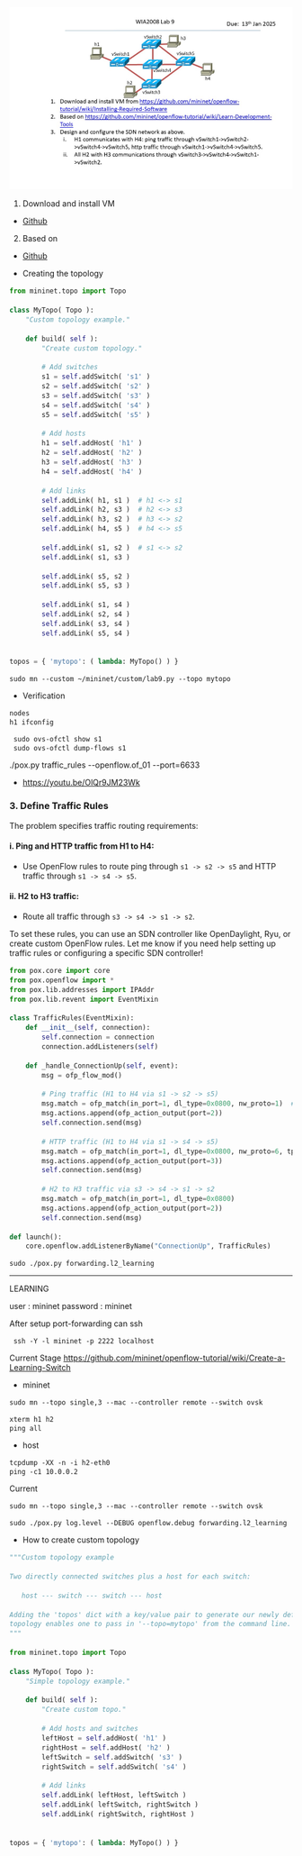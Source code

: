 ![../../images/Pasted image 20241221185926.png](../../images/Pasted%20image%2020241221185926.png)
1. Download and install VM 
- [Github](https://github.com/mininet/openflow-tutorial/wiki/Installing-Required-Software)

2. Based on 
- [Github](https://github.com/mininet/openflow-tutorial/wiki/Learn-Development-Tools)



- Creating the topology
```python
from mininet.topo import Topo

class MyTopo( Topo ):
    "Custom topology example."

    def build( self ):
        "Create custom topology."

        # Add switches
        s1 = self.addSwitch( 's1' )
        s2 = self.addSwitch( 's2' )
        s3 = self.addSwitch( 's3' )
        s4 = self.addSwitch( 's4' )
        s5 = self.addSwitch( 's5' )

        # Add hosts
        h1 = self.addHost( 'h1' )
        h2 = self.addHost( 'h2' )
        h3 = self.addHost( 'h3' )
        h4 = self.addHost( 'h4' )

        # Add links
        self.addLink( h1, s1 )  # h1 <-> s1
        self.addLink( h2, s3 )  # h2 <-> s3
        self.addLink( h3, s2 )  # h3 <-> s2
        self.addLink( h4, s5 )  # h4 <-> s5

        self.addLink( s1, s2 )  # s1 <-> s2
        self.addLink( s1, s3 )
        
        self.addLink( s5, s2 )
        self.addLink( s5, s3 )
        
        self.addLink( s1, s4 )
        self.addLink( s2, s4 )
        self.addLink( s3, s4 )
        self.addLink( s5, s4 )
        
        
topos = { 'mytopo': ( lambda: MyTopo() ) }


```

```
sudo mn --custom ~/mininet/custom/lab9.py --topo mytopo
```

- Verification
```
nodes
h1 ifconfig
```

```
 sudo ovs-ofctl show s1
 sudo ovs-ofctl dump-flows s1
```

./pox.py traffic_rules --openflow.of_01 --port=6633

- https://youtu.be/OlQr9JM23Wk
### 3. **Define Traffic Rules**

The problem specifies traffic routing requirements:

#### i. **Ping and HTTP traffic from H1 to H4**:

- Use OpenFlow rules to route ping through `s1 -> s2 -> s5` and HTTP traffic through `s1 -> s4 -> s5`.

#### ii. **H2 to H3 traffic**:

- Route all traffic through `s3 -> s4 -> s1 -> s2`.

To set these rules, you can use an SDN controller like OpenDaylight, Ryu, or create custom OpenFlow rules. Let me know if you need help setting up traffic rules or configuring a specific SDN controller!



```python
from pox.core import core
from pox.openflow import *
from pox.lib.addresses import IPAddr
from pox.lib.revent import EventMixin

class TrafficRules(EventMixin):
    def __init__(self, connection):
        self.connection = connection
        connection.addListeners(self)

    def _handle_ConnectionUp(self, event):
        msg = ofp_flow_mod()
        
        # Ping traffic (H1 to H4 via s1 -> s2 -> s5)
        msg.match = ofp_match(in_port=1, dl_type=0x0800, nw_proto=1)  # ICMP
        msg.actions.append(ofp_action_output(port=2))
        self.connection.send(msg)

        # HTTP traffic (H1 to H4 via s1 -> s4 -> s5)
        msg.match = ofp_match(in_port=1, dl_type=0x0800, nw_proto=6, tp_dst=80)  # TCP port 80 (HTTP)
        msg.actions.append(ofp_action_output(port=3))
        self.connection.send(msg)

        # H2 to H3 traffic via s3 -> s4 -> s1 -> s2
        msg.match = ofp_match(in_port=1, dl_type=0x0800)
        msg.actions.append(ofp_action_output(port=2))
        self.connection.send(msg)

def launch():
    core.openflow.addListenerByName("ConnectionUp", TrafficRules)

```

```
sudo ./pox.py forwarding.l2_learning
```

----

LEARNING



user : mininet
password : mininet

After setup port-forwarding 
can ssh 
```
 ssh -Y -l mininet -p 2222 localhost
```


Current Stage
https://github.com/mininet/openflow-tutorial/wiki/Create-a-Learning-Switch


- mininet

```
sudo mn --topo single,3 --mac --controller remote --switch ovsk
```

```
xterm h1 h2
ping all
```

- host
```
tcpdump -XX -n -i h2-eth0
ping -c1 10.0.0.2
```


Current 

```
sudo mn --topo single,3 --mac --controller remote --switch ovsk
```

```
sudo ./pox.py log.level --DEBUG openflow.debug forwarding.l2_learning
```


- How to create custom topology
```python
"""Custom topology example

Two directly connected switches plus a host for each switch:

   host --- switch --- switch --- host

Adding the 'topos' dict with a key/value pair to generate our newly defined
topology enables one to pass in '--topo=mytopo' from the command line.
"""

from mininet.topo import Topo

class MyTopo( Topo ):
    "Simple topology example."

    def build( self ):
        "Create custom topo."

        # Add hosts and switches
        leftHost = self.addHost( 'h1' )
        rightHost = self.addHost( 'h2' )
        leftSwitch = self.addSwitch( 's3' )
        rightSwitch = self.addSwitch( 's4' )

        # Add links
        self.addLink( leftHost, leftSwitch )
        self.addLink( leftSwitch, rightSwitch )
        self.addLink( rightSwitch, rightHost )


topos = { 'mytopo': ( lambda: MyTopo() ) }
```